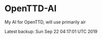 # OpenTTD-AI
My AI for OpenTTD, will use primarily air

Latest backup: Sun Sep 22 04:17:01 UTC 2019

